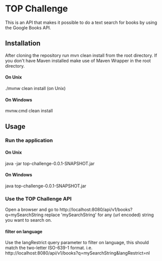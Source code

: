 # TOP Challenge
This is an API that makes it possible to do a text search for books by using the Google Books API.

## Installation
After cloning the repository run mvn clean install from the root directory. 
If you don't have Maven installed make use of Maven Wrapper in the root directory.
#### On Unix
./mvnw clean install (on Unix)
#### On Windows
mvnw.cmd clean install

## Usage
### Run the application
#### On Unix
java -jar top-challenge-0.0.1-SNAPSHOT.jar
#### On Windows
java top-challenge-0.0.1-SNAPSHOT.jar

### Use the TOP Challenge API
Open a browser and go to http://localhost:8080/api/v1/books?q=mySearchString
replace 'mySearchString' for any (url encoded) string you want to search on.

#### filter on language
Use the langRestrict query parameter to filter on language, this should match the two-letter ISO-639-1 format.
i.e. http://localhost:8080/api/v1/books?q=mySearchString&langRestrict=nl
